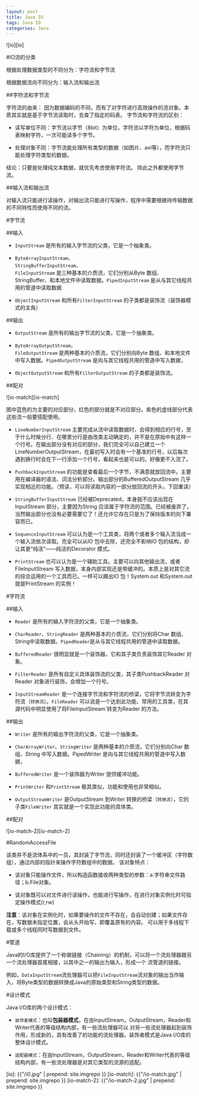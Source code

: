 ```yaml
---
layout: post
title: Java IO
tags: Java IO
categories: Java
---
```



<div class="toc"></div>

![io][io]

#IO流的分类

根据处理数据类型的不同分为：字符流和字节流

根据数据流向不同分为：输入流和输出流

##字符流和字节流

字符流的由来： 因为数据编码的不同，而有了对字符进行高效操作的流对象。本质其实就是基于字节流读取时，去查了指定的码表。 字节流和字符流的区别：

* 读写单位不同：字节流以字节（8bit）为单位，字符流以字符为单位，根据码表映射字符，一次可能读多个字节。

* 处理对象不同：字节流能处理所有类型的数据（如图片、avi等），而字符流只能处理字符类型的数据。

结论：只要是处理纯文本数据，就优先考虑使用字符流。 除此之外都使用字节流。


##输入流和输出流

对输入流只能进行读操作，对输出流只能进行写操作，程序中需要根据待传输数据的不同特性而使用不同的流。

#字节流

##输入


* `InputStream` 是所有的输入字节流的父类，它是一个抽象类。

* `ByteArrayInputStream`、<br/>`StringBufferInputStream`、<br/>`FileInputStream` 是三种基本的介质流，它们分别从Byte 数组、StringBuffer、和本地文件中读取数据。`PipedInputStream` 是从与其它线程共用的管道中读取数据


* `ObjectInputStream` 和所有`FilterInputStream` 的子类都是装饰流（装饰器模式的主角）

##输出


* `OutputStream` 是所有的输出字节流的父类，它是一个抽象类。

* `ByteArrayOutputStream`、<br/>`FileOutputStream` 是两种基本的介质流，它们分别向Byte 数组、和本地文件中写入数据。`PipedOutputStream` 是向与其它线程共用的管道中写入数据，

* `ObjectOutputStream` 和所有`FilterOutputStream` 的子类都是装饰流。

##配对

![io-match][io-match]

图中蓝色的为主要的对应部分，红色的部分就是不对应部分。紫色的虚线部分代表这些流一般要搭配使用。


* `LineNumberInputStream` 主要完成从流中读取数据时，会得到相应的行号，至于什么时候分行、在哪里分行是由改类主动确定的，并不是在原始中有这样一个行号。在输出部分没有对应的部分，我们完全可以自己建立一个LineNumberOutputStream，在最初写入时会有一个基准的行号，以后每次遇到换行时会在下一行添加一个行号，看起来也是可以的。好像更不入流了。

* `PushbackInputStream` 的功能是查看最后一个字节，不满意就放回流中。主要用在编译器的语法、词法分析部分。输出部分的BufferedOutputStream 几乎实现相近的功能。（预读，可以将读取内容的一部分放回流的开头，下回重读）

* `StringBufferInputStream` 已经被Deprecated，本身就不应该出现在InputStream 部分，主要因为String 应该属于字符流的范围。已经被废弃了，当然输出部分也没有必要需要它了！还允许它存在只是为了保持版本的向下兼容而已。

* `SequenceInputStream` 可以认为是一个工具类，将两个或者多个输入流当成一个输入流依次读取。完全可以从IO 包中去除，还完全不影响IO 包的结构，却让其更“纯洁”――纯洁的Decorator 模式。

* `PrintStream` 也可以认为是一个辅助工具。主要可以向其他输出流，或者FileInputStream 写入数据，本身内部实现还是带缓冲的。本质上是对其它流的综合运用的一个工具而已。一样可以踢出IO 包！System.out 和System.out 就是PrintStream 的实例！

#字符流

##输入


* `Reader` 是所有的输入字符流的父类，它是一个抽象类。

* `CharReader`、`StringReader` 是两种基本的介质流，它们分别将Char 数组、String中读取数据。`PipedReader`是从与其它线程共用的管道中读取数据。

* `BufferedReader` 很明显就是一个装饰器，它和其子类负责装饰其它Reader 对象。

* `FilterReader` 是所有自定义具体装饰流的父类，其子类PushbackReader 对Reader 对象进行装饰，会增加一个行号。

* `InputStreamReader` 是一个连接字节流和字符流的桥梁，它将字节流转变为字符流（`转换流`）。`FileReader` 可以说是一个达到此功能、常用的工具类，在其源代码中明显使用了将FileInputStream`转变为Reader 的方法。

##输出


* `Writer` 是所有的输出字符流的父类，它是一个抽象类。

* `CharArrayWriter`、`StringWriter` 是两种基本的介质流，它们分别向Char 数组、String 中写入数据。PipedWriter 是向与其它线程共用的管道中写入数据，

* `BufferedWriter` 是一个装饰器为Writer 提供缓冲功能。

* `PrintWriter` 和`PrintStream` 极其类似，功能和使用也非常相似。

* `OutputStreamWriter` 是OutputStream 到Writer 转换的桥梁（`转换流`），它的子类`FileWriter` 其实就是一个实现此功能的具体类。

##配对

![io-match-2][io-match-2]


#RandomAccessFile

该类并不是流体系中的一员，其封装了字节流，同时还封装了一个缓冲区（字符数组），通过内部的指针来操作字符数组中的数据。 该对象特点：


* 该对象只能操作文件，所以构造函数接收两种类型的参数：a.字符串文件路径；b.File对象。

* 该对象既可以对文件进行读操作，也能进行写操作，在进行对象实例化时可指定操作模式(r,rw)

**注意**：该对象在实例化时，如果要操作的文件不存在，会自动创建；如果文件存在，写数据未指定位置，会从头开始写，即覆盖原有的内容。 可以用于多线程下载或多个线程同时写数据到文件。


#管道

Java的I/O库提供了一个称做链接（Chaining）的机制，可以将一个流处理器跟另一个流处理器首尾相接，以其中之一的输出为输入，形成一个 流管道的链接。

例如，`DataInputStream`流处理器可以把`FileInputStream`流对象的输出当作输入，将Byte类型的数据转换成Java的原始类型和String类型的数据。

#设计模式

Java I/O库的两个设计模式：


* `装饰者模式`：也叫**包装器模式**，在由InputStream，OutputStream，Reader和Writer代表的等级结构内部，有一些流处理器可以 对另一些流处理器起到装饰作用，形成新的，具有改善了的功能的流处理器。装饰者模式是Java I/O库的整体设计模式。

* `适配器模式`：在由InputStream，OutputStream，Reader和Writer代表的等级结构内部，有一些流处理器是对其它类型的流源的适配。

[io]: {{"/i0.jpg" | prepend: site.imgrepo }}
[io-match]: {{"/io-match.jpg" | prepend: site.imgrepo }}
[io-match-2]: {{"/io-match-2.jpg" | prepend: site.imgrepo }}